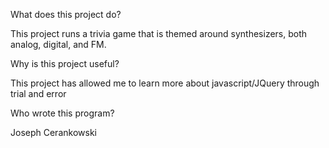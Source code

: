 What does this project do?

This project runs a trivia game that is themed around synthesizers, both analog, digital, and FM.

Why is this project useful?

This project has allowed me to learn more about javascript/JQuery through trial and error

Who wrote this program?

Joseph Cerankowski